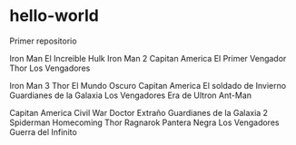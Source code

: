 # hello-world
Primer repositorio

Iron Man
El Increible Hulk
Iron Man 2
Capitan America El Primer Vengador
Thor
Los Vengadores

Iron Man 3
Thor El Mundo Oscuro
Capitan America El soldado de Invierno
Guardianes de la Galaxia
Los Vengadores Era de Ultron
Ant-Man

Capitan America Civil War
Doctor Extraño
Guardianes de la Galaxia 2
Spiderman Homecoming
Thor Ragnarok
Pantera Negra
Los Vengadores Guerra del Infinito
